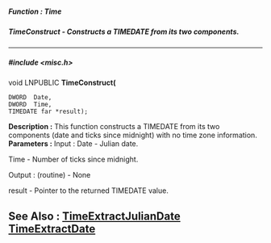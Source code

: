 ##### Function : Time
##### TimeConstruct - Constructs a TIMEDATE from its two components.
---
##### #include <misc.h>
void LNPUBLIC **TimeConstruct(**

	DWORD  Date,
	DWORD  Time,
	TIMEDATE far *result);
**Description :**
This function constructs a TIMEDATE from its two components (date and ticks 
since midnight) with no time zone information.
**Parameters :**
Input :
Date  -  Julian date.

Time  -  Number of ticks since midnight.

Output :
(routine)  -  None


result  -  Pointer to the returned TIMEDATE value.

**See Also :**
[TimeExtractJulianDate](D:/md_files/TimeExtractJulianDate.md)
[TimeExtractDate](D:/md_files/TimeExtractDate.md)
---
